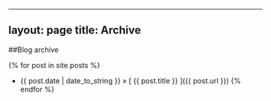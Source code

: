 
---
layout: page
title: Archive
---

##Blog archive

{% for post in site.posts %}
  * {{ post.date | date_to_string }} &raquo; [ {{ post.title }} ]({{ post.url }})
{% endfor %}






